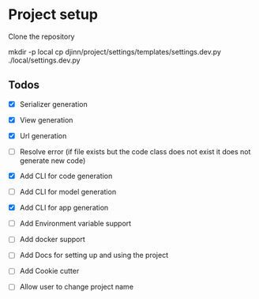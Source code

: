# Project setup

Clone the repository

mkdir -p local
cp djinn/project/settings/templates/settings.dev.py ./local/settings.dev.py

## Todos

- [x] Serializer generation
- [x] View generation
- [x] Url generation

- [ ] Resolve error (if file exists but the code class does not exist it does not generate new code)
- [x] Add CLI for code generation
- [ ] Add CLI for model generation
- [x] Add CLI for app generation

- [ ] Add Environment variable support
- [ ] Add docker support
- [ ] Add Docs for setting up and using the project
- [ ] Add Cookie cutter
- [ ] Allow user to change project name

